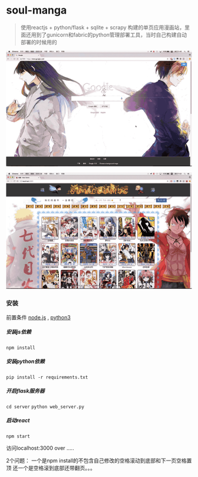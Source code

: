 # soul-manga
> 使用reactjs + python/flask + sqlite + scrapy 构建的单页应用漫画站，里面还用到了gunicorn和fabric的python管理部署工具，当时自己构建自动部署的时候用的

![soul1](soul1.gif)


![soul2](soul2.gif)


### 安装
前置条件 [node.js](https://nodejs.org/) , [python3](https://www.python.org)

##### 安装js依赖
  `npm install`
##### 安装python依赖
  `pip install -r requirements.txt` 

##### 开启flask服务器  
  `cd server`
  `python web_server.py`
##### 启动react
  `npm start`

访问localhost:3000
over .....

2个问题：
一个是npm install的不包含自己修改的空格滚动到底部和下一页空格置顶
还一个是空格滚到底部还带翻页。。。